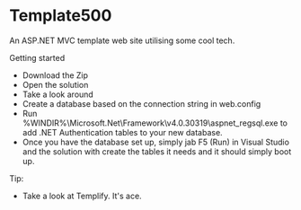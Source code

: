 Template500
===========

An ASP.NET MVC template web site utilising some cool tech.

Getting started
- Download the Zip
- Open the solution
- Take a look around
- Create a database based on the connection string in web.config
- Run %WINDIR%\Microsoft.Net\Framework\v4.0.30319\aspnet_regsql.exe to add .NET Authentication tables to your new database.
- Once you have the database set up, simply jab F5 (Run) in Visual Studio and the solution with create the tables it needs and it should simply boot up.

Tip:
- Take a look at Templify. It's ace.